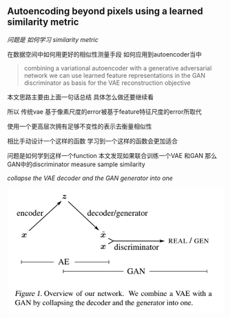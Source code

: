 ## Autoencoding beyond pixels using a learned similarity metric



*问题是 如何学习 similarity metric*



在数据空间中如何用更好的相似性测量手段 如何应用到autoencoder当中

>  combining a variational autoencoder with a generative adversarial network we can use learned feature representations in the GAN discriminator as basis for the VAE reconstruction objective

本文思路主要由上面一句话总结 具体怎么做还要继续看



所以 传统vae 基于像素尺度的error被基于feature特征尺度的error所取代

使用一个更高层次拥有足够不变性的表示去衡量相似性

相比手动设计一个这样的函数 学习到一个这样的函数会更加适合

问题是如何学到这样一个function 本文发现如果联合训练一个VAE 和GAN 那么GAN中的discriminator measure sample similarity 



*collapse the VAE decoder and the GAN generator into one*

![lsm_1](./pic/lsm_1.png)





